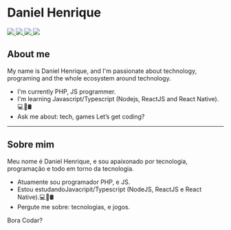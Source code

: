 # Daniel Henrique

<a href="https://www.linkedin.com/in/danielhsantos">
 <img src="https://img.shields.io/badge/Linkedin-blue?style=flat-square&logo=Linkedin" />
</a>

<a href="https://twitter.com/danielhsantos">
 <img src="https://img.shields.io/badge/Twitter-gray?style=flat-square&logo=twitter" />
</a>

<a href="https://www.instagram.com/danielhsantos">
 <img src="https://img.shields.io/badge/Instagram-red?style=flat-square&logo=instagram&logoColor=white" />
</a>

<a href="mailto:medanielsantos@gmail.com">
 <img src="https://img.shields.io/badge/-Email-c14438?style=flat-square&logo=Gmail&logoColor=white" />
</a>

## About me 

My name is Daniel Henrique, and I'm passionate about technology, programing and the whole ecosystem around technology.
- I'm currently PHP, JS programmer. 
- I'm learning Javascript/Typescript (Nodejs, ReactJS and React Native).💻📱🛢
- Ask me about: tech, games
Let’s get coding?

-----------------

## Sobre mim 

Meu nome é Daniel Henrique, e sou apaixonado por tecnologia, programação e todo em torno da tecnologia.
- Atuamente sou programador PHP, e JS.
- Estou estudandoJavacripit/Typescript (NodeJS, ReactJS e React Native).💻📱🛢
- Pergute me sobre: tecnologias, e jogos.

Bora Codar?
